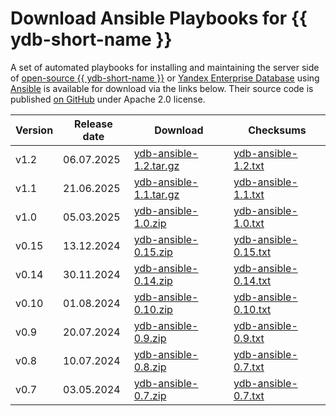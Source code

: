 # Download Ansible Playbooks for {{ ydb-short-name }}

A set of automated playbooks for installing and maintaining the server side of [open-source {{ ydb-short-name }}](./ydb-open-source-database.md) or [Yandex Enterprise Database](yandex-enterprise-database.md) using [Ansible](https://docs.ansible.com/) is available for download via the links below. Their source code is published [on GitHub](https://github.com/ydb-platform/ydb-ansible) under Apache 2.0 license.

| Version | Release date | Download | Checksums |
| ------ | ------------ | ------- | ----------------- |
| v1.2   | 06.07.2025   | [ydb-ansible-1.2.tar.gz](https://github.com/ydb-platform/ydb-ansible/releases/download/v1.2/ydb_platform-ydb-1.2.0.tar.gz) | [ydb-ansible-1.2.txt](https://github.com/ydb-platform/ydb-ansible/releases/download/v1.2/ydb_platform-ydb-1.2.0.txt) |
| v1.1   | 21.06.2025   | [ydb-ansible-1.1.tar.gz](https://github.com/ydb-platform/ydb-ansible/releases/download/v1.1/ydb_platform-ydb-1.1.0.tar.gz) | [ydb-ansible-1.1.txt](https://github.com/ydb-platform/ydb-ansible/releases/download/v1.1/ydb_platform-ydb-1.1.0.txt) |
| v1.0   | 05.03.2025   | [ydb-ansible-1.0.zip](https://github.com/ydb-platform/ydb-ansible/archive/refs/tags/v1.0.zip) | [ydb-ansible-1.0.txt](https://github.com/ydb-platform/ydb-ansible/releases/download/v1.0/ydb-ansible-1.0.txt) |
| v0.15   | 13.12.2024   | [ydb-ansible-0.15.zip](https://github.com/ydb-platform/ydb-ansible/archive/refs/tags/v0.15.zip) | [ydb-ansible-0.15.txt](https://github.com/ydb-platform/ydb-ansible/releases/download/v0.15/ydb-ansible-0.15.txt) |
| v0.14   | 30.11.2024   | [ydb-ansible-0.14.zip](https://binaries.ясубд.рф/ansible/ydb-ansible-0.14.zip) | [ydb-ansible-0.14.txt](https://binaries.ясубд.рф/ansible/ydb-ansible-0.14.txt) |
| v0.10   | 01.08.2024   | [ydb-ansible-0.10.zip](https://binaries.ясубд.рф/ansible/ydb-ansible-0.10.zip) | [ydb-ansible-0.10.txt](https://binaries.ясубд.рф/ansible/ydb-ansible-0.10.txt) |
| v0.9   | 20.07.2024   | [ydb-ansible-0.9.zip](https://binaries.ясубд.рф/ansible/ydb-ansible-0.9.zip) | [ydb-ansible-0.9.txt](https://binaries.ясубд.рф/ansible/ydb-ansible-0.9.txt) |
| v0.8   | 10.07.2024   | [ydb-ansible-0.8.zip](https://binaries.ясубд.рф/ansible/ydb-ansible-0.8.zip) | [ydb-ansible-0.7.txt](https://binaries.ясубд.рф/ansible/ydb-ansible-0.8.txt) |
| v0.7   | 03.05.2024   | [ydb-ansible-0.7.zip](https://binaries.ясубд.рф/ansible/ydb-ansible-0.7.zip) | [ydb-ansible-0.7.txt](https://binaries.ясубд.рф/ansible/ydb-ansible-0.7.txt) |
